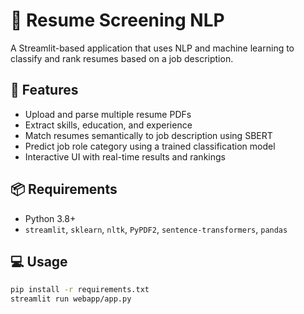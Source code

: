 # 📝 Resume Screening NLP

A Streamlit-based application that uses NLP and machine learning to classify and rank resumes based on a job description.

## 🚀 Features

- Upload and parse multiple resume PDFs
- Extract skills, education, and experience
- Match resumes semantically to job description using SBERT
- Predict job role category using a trained classification model
- Interactive UI with real-time results and rankings

## 📦 Requirements

- Python 3.8+
- `streamlit`, `sklearn`, `nltk`, `PyPDF2`, `sentence-transformers`, `pandas`

## 💻 Usage

```bash
pip install -r requirements.txt
streamlit run webapp/app.py
